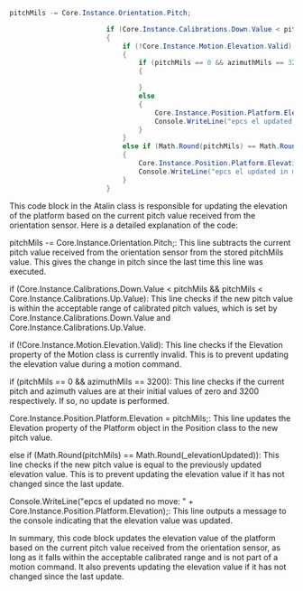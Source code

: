 
```csharp
pitchMils -= Core.Instance.Orientation.Pitch;

                        if (Core.Instance.Calibrations.Down.Value < pitchMils && pitchMils < Core.Instance.Calibrations.Up.Value)
                        {
                            if (!Core.Instance.Motion.Elevation.Valid)
                            {
                                if (pitchMils == 0 && azimuthMils == 3200)
                                {

                                }
                                else
                                {
                                    Core.Instance.Position.Platform.Elevation = pitchMils;
                                    Console.WriteLine("epcs el updated no move: " + Core.Instance.Position.Platform.Elevation);
                                }
                            }
                            else if (Math.Round(pitchMils) == Math.Round(_elevationUpdated))
                            {
                                Core.Instance.Position.Platform.Elevation = pitchMils;
                                Console.WriteLine("epcs el updated in move: " + Core.Instance.Position.Platform.Elevation);
                            }
                        }

```


This code block in the Atalin class is responsible for updating the elevation of the platform based on the current pitch value received from the orientation sensor. Here is a detailed explanation of the code:

pitchMils -= Core.Instance.Orientation.Pitch;: This line subtracts the current pitch value received from the orientation sensor from the stored pitchMils value. This gives the change in pitch since the last time this line was executed.

if (Core.Instance.Calibrations.Down.Value < pitchMils && pitchMils < Core.Instance.Calibrations.Up.Value): This line checks if the new pitch value is within the acceptable range of calibrated pitch values, which is set by Core.Instance.Calibrations.Down.Value and Core.Instance.Calibrations.Up.Value.

if (!Core.Instance.Motion.Elevation.Valid): This line checks if the Elevation property of the Motion class is currently invalid. This is to prevent updating the elevation value during a motion command.

if (pitchMils == 0 && azimuthMils == 3200): This line checks if the current pitch and azimuth values are at their initial values of zero and 3200 respectively. If so, no update is performed.

Core.Instance.Position.Platform.Elevation = pitchMils;: This line updates the Elevation property of the Platform object in the Position class to the new pitch value.

else if (Math.Round(pitchMils) == Math.Round(_elevationUpdated)): This line checks if the new pitch value is equal to the previously updated elevation value. This is to prevent updating the elevation value if it has not changed since the last update.

Console.WriteLine("epcs el updated no move: " + Core.Instance.Position.Platform.Elevation);: This line outputs a message to the console indicating that the elevation value was updated.

In summary, this code block updates the elevation value of the platform based on the current pitch value received from the orientation sensor, as long as it falls within the acceptable calibrated range and is not part of a motion command. It also prevents updating the elevation value if it has not changed since the last update.

